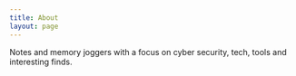 ```yaml
---
title: About
layout: page
---
```


Notes and memory joggers with a focus on cyber security, tech, tools and interesting finds.
